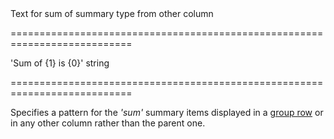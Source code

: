 <!--**
/*-------------------------------------------
    Auto-generated file. Do not modify.
-------------------------------------------

**-->
<!--d-->Text for sum of summary type from other column<!--/d-->
===========================================================================
<!--default-->'Sum of {1} is {0}'<!--/default-->
<!--type-->string<!--/type-->
===========================================================================

<!--shortDescription-->
Specifies a pattern for the *'sum'* summary items displayed in a [group row](/Documentation/Guide/UI_Widgets/Data_Grid/Visual_Elements/#Group_Rows) or in any other column rather than the parent one.
<!--/shortDescription-->

<!--fullDescription-->

<!--/fullDescription-->